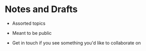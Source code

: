 # Notes and Drafts

* Assorted topics

* Meant to be public
* Get in touch if you see something you'd like to collaborate on

